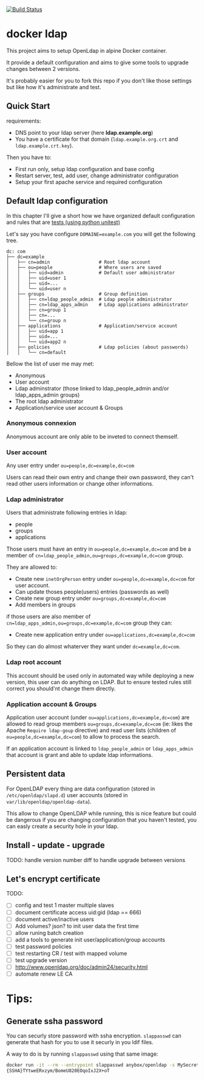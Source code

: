 [![Build Status](https://travis-ci.org/anybox/openldap-docker.svg?branch=master
)](https://travis-ci.org/anybox/openldap-docker)

# docker ldap

This project aims to setup OpenLdap in alpine Docker container.

It provide a default configuration and aims to give some tools to
upgrade changes between 2 versions.

It's probably easier for you to fork this repo if you don't like
those settings but like how it's administrate and test.

Quick Start
-----------

requirements:

- DNS point to your ldap server (here **ldap.example.org**)
- You have a certificate for that domain (``ldap.example.org.crt`` and
  ``ldap.example.crt.key``).

Then you have to:

* First run only, setup ldap configuration and base config
* Restart server, test, add user, change administrator configuration
* Setup your first apache service and required configuration



## Default ldap configuration

In this chapter I'll give a short how we have organized default
configuration and rules that are [tests (using python unitest)](
tests/src/tests)

Let's say you have configure ``DOMAINE=example.com`` you will get
the following tree.

```
dc: com
├── dc=example
│   ├── cn=admin                  # Root ldap account
│   ├── ou=people                 # Where users are saved
│   │   ├── uid=admin             # Default user administrator
│   │   ├── uid=user 1
│   │   ├── uid=...
│   │   └── uid=user n
│   ├── groups                    # Group definition
│   │   ├── cn=ldap_people_admin  # Ldap people administrator
│   │   ├── cn=ldap_apps_admin    # Ldap applications administrator
│   │   ├── cn=group 1
│   │   ├── cn=...
│   │   └── cn=group n
│   ├── applications              # Application/service account
│   │   ├── uid=app 1
│   │   ├── uid=...
│   │   └── uid=app2 n
│   ├── policies                  # Ldap policies (about passwords)
│   │   └── cn=default
```

Bellow the list of user me may met:

* Anonymous
* User account
* Ldap adminstrator (those linked to ldap_people_admin and/or
  ldap_apps_admin groups)
* The root ldap administrator
* Application/service user account & Groups


### Anonymous connexion

Anonymous account are only able to be inveted to connect themself.


### User account

Any user entry under ``ou=people,dc=example,dc=com``

Users can read their own entry and change their own password, they
can't read other users information or change other informations.


### Ldap administrator

Users that administrate following entries in ldap:

* people
* groups
* applications


Those users must have an entry in ``ou=people,dc=example,dc=com``
and be a member of ``cn=ldap_people_admin,ou=groups,dc=example,dc=com``
group.


They are allowed to:

* Create new ``inetOrgPerson`` entry under 
  ``ou=people,dc=example,dc=com`` for user account.
* Can update thoses people(users) entries (passwords as well)
* Create new group entry under ``ou=groups,dc=example,dc=com``
* Add members in groups

if those users are also member of
``cn=ldap_apps_admin,ou=groups,dc=example,dc=com`` group they can:

* Create new application entry under
  ``ou=applications,dc=example,dc=com``

So they can do almost whaterver they want under
``dc=example,dc=com``.


### Ldap root account

This account should be used only in automated way while deploying
a new version, this user can do anything on LDAP. But to ensure
tested rules still correct you should'nt change them directly.
 

### Application account & Groups

Application user account (under
``ou=applications,dc=example,dc=com``) are allowed to read group
members ``ou=groups,dc=example,dc=com`` (ie: likes the Apache 
``Require ldap-goup`` directive) and read user lists (children of
``ou=people,dc=example,dc=com``) to allow to process the search.

If an application account is linked to ``ldap_people_admin`` or
``ldap_apps_admin`` that account is grant and able to update ldap
informations.


## Persistent data


For OpenLDAP every thing are data configuration (stored in
``/etc/openldap/slapd.d``) user accounts (stored in
``var/lib/openldap/openldap-data``).

This allow to change OpenLDAP while running, this is nice feature
but could be dangerous if you are changing configuration that you
haven't tested, you can easly create a security hole in your ldap.

## Install - update - upgrade


TODO: handle version number diff to handle upgrade between versions

## Let's encrypt certificate


TODO:

- [ ] config and test 1 master multiple slaves
- [ ] document certificate access uid:gid (ldap == 666)
- [ ] document active/inactive users
- [ ] Add volumes? json? to init user data the first time
- [ ] allow runing batch creation
- [ ] add a tools to generate init user/application/group accounts
- [ ] test password policies
- [ ] test restarting CR / test with mapped volume
- [ ] test upgrade version
- [ ] http://www.openldap.org/doc/admin24/security.html
- [ ] automate renew LE CA

# Tips:

## Generate ssha password

You can securly store password with ssha encryption. ``slappasswd``
can generate that hash for you to use it securly in you ldif files.

A way to do is by running ``slappasswd`` using that same image:

```bash
docker run -it --rm --entrypoint slappasswd anybox/openldap -s MySecrets
{SSHA}TYtweERxzym/BomeU820EOqoIxJ2X+oT
```
